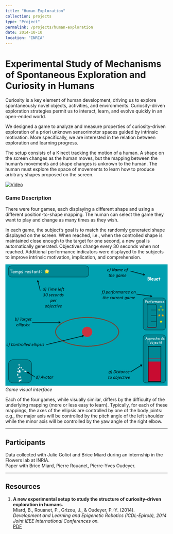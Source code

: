 ```yaml
---
title: "Human Exploration"
collection: projects
type: "Project"
permalink: /projects/human-exploration
date: 2014-10-10
location: "INRIA"
---
```


# Experimental Study of Mechanisms of Spontaneous Exploration and Curiosity in Humans

Curiosity is a key element of human development, driving us to explore spontaneously novel objects, activities, and environments. Curiosity-driven exploration strategies permit us to interact, learn, and evolve quickly in an open-ended world.

We designed a game to analyze and measure properties of curiosity-driven exploration of a priori unknown sensorimotor spaces guided by intrinsic motivation. More specifically, we are interested in the relation between exploration and learning progress.

The setup consists of a Kinect tracking the motion of a human. A shape on the screen changes as the human moves, but the mapping between the human’s movements and shape changes is unknown to the human. The human must explore the space of movements to learn how to produce arbitrary shapes proposed on the screen.

[![Video](https://img.youtube.com/vi/qTAzSaBYt2k/0.jpg)](https://youtu.be/qTAzSaBYt2k)

### Game Description

There were four games, each displaying a different shape and using a different position-to-shape mapping. The human can select the game they want to play and change as many times as they wish. 

In each game, the subject’s goal is to match the randomly generated shape displayed on the screen. When reached, i.e., when the controlled shape is maintained close enough to the target for one second, a new goal is automatically generated. Objectives change every 30 seconds when not reached. Additional performance indicators were displayed to the subjects to improve intrinsic motivation, implication, and comprehension.

![Game Visual Interface](../images/game-768x576.png)
*Game visual interface*

Each of the four games, while visually similar, differs by the difficulty of the underlying mapping (more or less easy to learn). Typically, for each of these mappings, the axes of the ellipsis are controlled by one of the body joints: e.g., the major axis will be controlled by the pitch angle of the left shoulder while the minor axis will be controlled by the yaw angle of the right elbow.

---

## Participants

Data collected with Julie Goliot and Brice Miard during an internship in the Flowers lab at INRIA.  
Paper with Brice Miard, Pierre Rouanet, Pierre-Yves Oudeyer.

---

## Resources

1. **A new experimental setup to study the structure of curiosity-driven exploration in humans.**  
   Miard, B., Rouanet, P., Grizou, J., & Oudeyer, P.-Y. (2014).  
   *Development and Learning and Epigenetic Robotics (ICDL-Epirob), 2014 Joint IEEE International Conferences on.*  
   [PDF](https://github.com/jgrizou/publications/tree/master/poster/conference/2014_icdl_miard)
